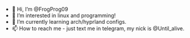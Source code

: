 - 👋 Hi, I’m @FrogProg09
- 👀 I’m interested in linux and programming!
- 🌱 I’m currently learning arch/hyprland configs.
- 📫 How to reach me - just text me in telegram, my nick is @Until_alive.

<!---
FrogProg09/FrogProg09 is a ✨ special ✨ repository because its `README.md` (this file) appears on your GitHub profile.
You can click the Preview link to take a look at your changes.
--->
